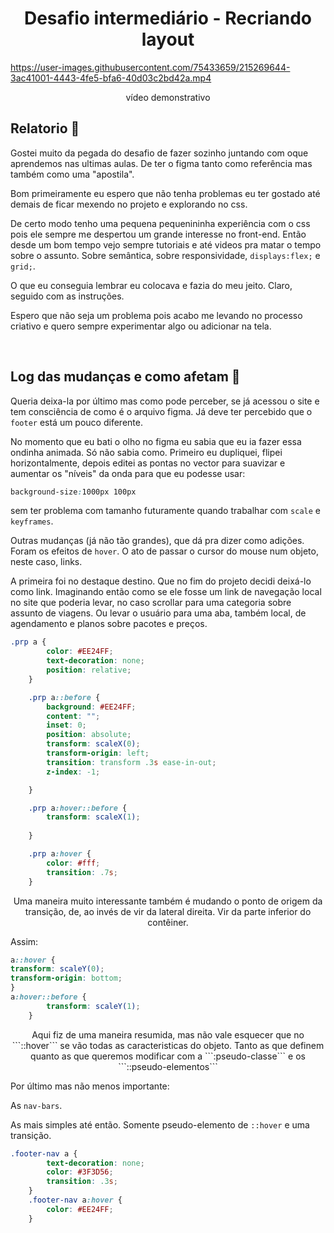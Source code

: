 ﻿<h1 align="center"> Desafio intermediário - Recriando layout </h1>
<div class="video">
   

https://user-images.githubusercontent.com/75433659/215269644-3ac41001-4443-4fe5-bfa6-40d03c2bd42a.mp4


</div>

<div class="section">
    <p align="center">vídeo demonstrativo</p>
</div>

## Relatorio 🚦

Gostei muito da pegada do desafio de fazer sozinho juntando com oque aprendemos nas ultimas aulas. De ter o figma tanto como referência mas também como uma "apostila".

Bom primeiramente eu espero que não tenha problemas eu ter gostado até demais de ficar mexendo no projeto e explorando no css. 

De certo modo tenho uma pequena pequenininha experiência com o css pois ele sempre me despertou um grande interesse no front-end. Então desde um bom tempo vejo sempre tutoriais e até videos pra matar o tempo sobre o assunto. Sobre <span class="span">semântica</span>, sobre <span class="span">responsividade</span>, ```displays:flex;``` e ```grid;```.


O que eu conseguia lembrar eu colocava e fazia do meu jeito. Claro, seguido com as instruções. 

Espero que não seja um problema pois acabo me levando no processo criativo e quero sempre experimentar algo ou adicionar na tela. 

<br>

## Log das mudanças e como afetam 🍵

Queria deixa-la por último mas como pode perceber, se já acessou o site e tem consciência de como é o arquivo figma. Já deve ter percebido que o ```footer``` está um pouco diferente.

No momento que eu bati o olho no figma eu sabia que eu ia fazer essa ondinha animada. Só não sabia como.
Primeiro eu dupliquei, flipei horizontalmente, depois editei as pontas no vector para suavizar e aumentar os "níveis" da onda para que eu podesse usar:
```css
background-size:1000px 100px
```
sem ter problema com tamanho futuramente quando trabalhar com ```scale``` e ```keyframes```.

Outras mudanças (já não tão grandes), que dá pra dizer como adições.
Foram os efeitos de ```hover```. O ato de passar o cursor do mouse num objeto, neste caso, links.


A primeira foi no destaque <span class="span" id="destino">destino</span>. Que no fim do projeto decidi deixá-lo como link. Imaginando então como se ele fosse um link de navegação local no site que poderia levar, no caso scrollar para uma categoria sobre assunto de viagens. Ou levar o usuário para uma aba, também local, de agendamento e planos sobre pacotes e preços.

```css
.prp a {
        color: #EE24FF;
        text-decoration: none;
        position: relative;
    }

    .prp a::before {
        background: #EE24FF;
        content: "";
        inset: 0;
        position: absolute;
        transform: scaleX(0);
        transform-origin: left;
        transition: transform .3s ease-in-out;
        z-index: -1;

    }

    .prp a:hover::before {
        transform: scaleX(1);
        
    }

    .prp a:hover {
        color: #fff;
        transition: .7s;
    }
```
<p class="p" align="center"> Uma maneira muito interessante também é mudando o ponto de origem da transição, de, ao invés de vir da lateral direita. Vir da parte inferior do contêiner.</p>

Assim:
```css
a::hover {
transform: scaleY(0);
transform-origin: bottom;
}
a:hover::before {
        transform: scaleY(1);  
    }
```
<p align="center">Aqui fiz de uma maneira resumida, mas não vale esquecer que no ```::hover``` se vão todas as caracteristicas do objeto. Tanto as que definem quanto as que queremos modificar com a ```:pseudo-classe``` e os ```::pseudo-elementos```<p>

Por último mas não menos importante:

As ```nav-bars```. 

As mais simples até então. Somente pseudo-elemento de ```::hover``` e uma transição.
```css
.footer-nav a {
        text-decoration: none;
        color: #3F3D56;
        transition: .3s;
    }
    .footer-nav a:hover {
        color: #EE24FF;
    }
```

